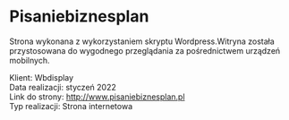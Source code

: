 # Pisaniebiznesplan

Strona wykonana z wykorzystaniem skryptu Wordpress.Witryna została przystosowana do wygodnego przeglądania za pośrednictwem urządzeń mobilnych.

Klient: Wbdisplay</br>
Data realizacji: styczeń 2022 </br>
Link do strony: http://www.pisaniebiznesplan.pl</br>
Typ realizacji: Strona internetowa </br>

